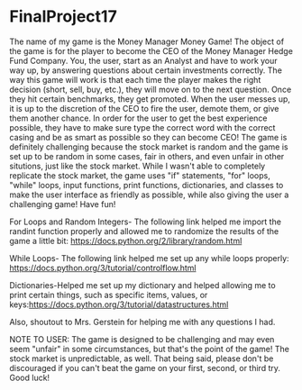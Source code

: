 # FinalProject17
The name of my game is the Money Manager Money Game! The object of the game is for the player to become the CEO of the Money Manager Hedge Fund Company. You, the user, start as an Analyst and have to work your way up, by answering questions about certain investments correctly. The way this game will work is that each time the player makes the right decision (short, sell, buy, etc.), they will move on to the next question. Once they hit certain benchmarks, they get promoted. When the user messes up, it is up to the discretion of the CEO to fire the user, demote them, or give them another chance. In order for the user to get the best experience possible, they have to make sure type the correct word with the correct casing and be as smart as possible so they can become CEO! The game is definitely challenging because the stock market is random and the game is set up to be random in some cases, fair in others, and even unfair in other situtions, just like the stock market. While I wasn't able to completely replicate the stock market, the game uses "if" statements, "for" loops, "while" loops, input functions, print functions, dictionaries, and classes to make the user interface as friendly as possible, while also giving the user a challenging game! Have fun!

For Loops and Random Integers- The following link helped me import the randint function properly and allowed me to randomize the results of the game a little bit: https://docs.python.org/2/library/random.html

While Loops- The following link helped me set up any while loops properly: https://docs.python.org/3/tutorial/controlflow.html

Dictionaries-Helped me set up my dictionary and helped allowing me to print certain things, such as specific items, values, or keys:https://docs.python.org/3/tutorial/datastructures.html

Also, shoutout to Mrs. Gerstein for helping me with any questions I had. 

NOTE TO USER: The game is designed to be challenging and may even seem "unfair" in some circumstances, but that's the point of the game! The stock market is unpredictable, as well. That being said, please don't be discouraged if you can't beat the game on your first, second, or third try. Good luck!
